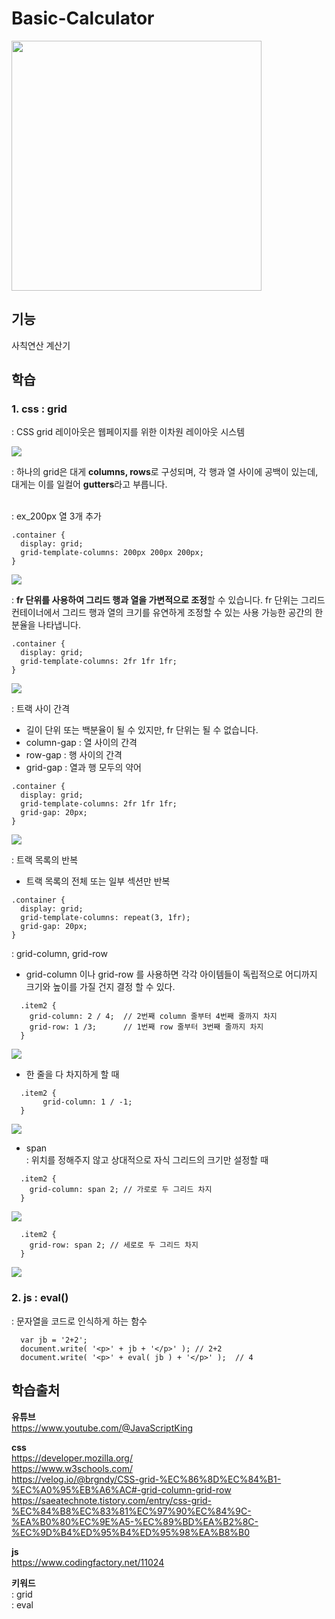 # Basic-Calculator
<img src="./Basic Calculator.gif" width="400px">

## 기능
사칙연산 계산기 
<br>

## 학습
### 1. css :  grid  
: CSS grid 레이아웃은 웹페이지를 위한 이차원 레이아웃 시스템     

<img src="./grid.png">  

<br>

: 하나의 grid은 대게 **columns, rows**로 구성되며, 각 행과 열 사이에 공백이 있는데, 대게는 이를 일컬어 **gutters**라고 부릅니다.  

<br>
: ex_200px 열 3개 추가  

<br>  

```
.container {
  display: grid;
  grid-template-columns: 200px 200px 200px;
}
```
<img src="./grid 200px.png">

: **fr 단위를 사용하여 그리드 행과 열을 가변적으로 조정**할 수 있습니다. fr 단위는 그리드 컨테이너에서 그리드 행과 열의 크기를 유연하게 조정할 수 있는 사용 가능한 공간의 한 분율을 나타냅니다.
<br>    

```
.container {
  display: grid;
  grid-template-columns: 2fr 1fr 1fr;
}
```
<img src="./grid 2fr 1fr.png">

<br>

: 트랙 사이 간격   
- 길이 단위 또는 백분율이 될 수 있지만, fr 단위는 될 수 없습니다.  
- column-gap :  열 사이의 간격  
- row-gap : 행 사이의 간격   
- grid-gap : 열과 행 모두의 약어  
```
.container {
  display: grid;
  grid-template-columns: 2fr 1fr 1fr;
  grid-gap: 20px;
}
```
<img src="./grid-gap.png">

: 트랙 목록의 반복  
- 트랙 목록의 전체 또는 일부 섹션만 반복  
```
.container {
  display: grid;
  grid-template-columns: repeat(3, 1fr);
  grid-gap: 20px;
}
```

: grid-column, grid-row  
- grid-column 이나 grid-row 를 사용하면 각각 아이템들이 독립적으로 어디까지 크기와 높이를 가질 건지 결정 할 수 있다.
```
  .item2 {
    grid-column: 2 / 4;  // 2번째 column 줄부터 4번째 줄까지 차지
    grid-row: 1 /3;      // 1번째 row 줄부터 3번째 줄까지 차지
  }
```
<img src="./grid-row.png">  

- 한 줄을 다 차지하게 할 때 

```
  .item2 {
       grid-column: 1 / -1;
  }
```
<img src="./grid-column.png">

- span   
: 위치를 정해주지 않고 상대적으로 자식 그리드의 크기만 설정할 때
```
  .item2 {
    grid-column: span 2; // 가로로 두 그리드 차지
  }
```
<img src="./grid column span.png">   

```
  .item2 {
    grid-row: span 2; // 세로로 두 그리드 차지 
  }
```  

<img src="./grid row span.png">
 
### 2. js : eval()  
: 문자열을 코드로 인식하게 하는 함수  

```
  var jb = '2+2';
  document.write( '<p>' + jb + '</p>' ); // 2+2
  document.write( '<p>' + eval( jb ) + '</p>' );  // 4
```

## 학습출처
**유튜브**   
https://www.youtube.com/@JavaScriptKing   

**css**      
https://developer.mozilla.org/  
https://www.w3schools.com/  
https://velog.io/@brgndy/CSS-grid-%EC%86%8D%EC%84%B1-%EC%A0%95%EB%A6%AC#-grid-column-grid-row  
https://saeatechnote.tistory.com/entry/css-grid-%EC%84%B8%EC%83%81%EC%97%90%EC%84%9C-%EA%B0%80%EC%9E%A5-%EC%89%BD%EA%B2%8C-%EC%9D%B4%ED%95%B4%ED%95%98%EA%B8%B0

**js**  
https://www.codingfactory.net/11024  


**키워드**  
: grid   
: eval  
